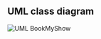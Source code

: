 ## UML class diagram
![UML BookMyShow](https://github.com/Abhitej-v/Real-World-Object-Oriented-Projects/assets/111651833/b91bfbf8-37c0-4351-a516-ba7a553dad13)

